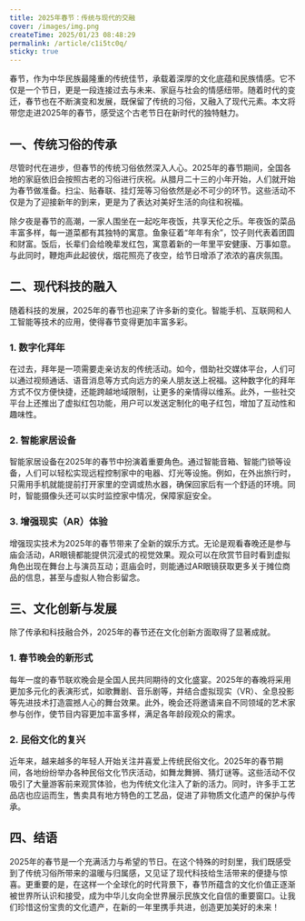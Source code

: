```yaml
---
title: 2025年春节：传统与现代的交融
cover: /images/img.png  
createTime: 2025/01/23 08:48:29
permalink: /article/c1i5tc0q/
sticky: true
---
```

<Swiper :items="['https://test.hnnfs.com/html/img/index_bng.jpg', 'https://test.hnnfs.com/html/img/index_bng.jpg']" />

春节，作为中华民族最隆重的传统佳节，承载着深厚的文化底蕴和民族情感。它不仅是一个节日，更是一段连接过去与未来、家庭与社会的情感纽带。随着时代的变迁，春节也在不断演变和发展，既保留了传统的习俗，又融入了现代元素。本文将带您走进2025年的春节，感受这个古老节日在新时代的独特魅力。
<!-- more -->
## 一、传统习俗的传承

尽管时代在进步，但春节的传统习俗依然深入人心。2025年的春节期间，全国各地的家庭依旧会按照古老的习俗进行庆祝。从腊月二十三的小年开始，人们就开始为春节做准备。扫尘、贴春联、挂灯笼等习俗依然是必不可少的环节。这些活动不仅是为了迎接新年的到来，更是为了表达对美好生活的向往和祝福。

除夕夜是春节的高潮，一家人围坐在一起吃年夜饭，共享天伦之乐。年夜饭的菜品丰富多样，每一道菜都有其独特的寓意。鱼象征着“年年有余”，饺子则代表着团圆和财富。饭后，长辈们会给晚辈发红包，寓意着新的一年里平安健康、万事如意。与此同时，鞭炮声此起彼伏，烟花照亮了夜空，给节日增添了浓浓的喜庆氛围。

## 二、现代科技的融入

随着科技的发展，2025年的春节也迎来了许多新的变化。智能手机、互联网和人工智能等技术的应用，使得春节变得更加丰富多彩。

### 1. 数字化拜年

在过去，拜年是一项需要走亲访友的传统活动。如今，借助社交媒体平台，人们可以通过视频通话、语音消息等方式向远方的亲人朋友送上祝福。这种数字化的拜年方式不仅方便快捷，还能跨越地域限制，让更多的亲情得以维系。此外，一些社交平台上还推出了虚拟红包功能，用户可以发送定制化的电子红包，增加了互动性和趣味性。

### 2. 智能家居设备

智能家居设备在2025年的春节中扮演着重要角色。通过智能音箱、智能门锁等设备，人们可以轻松实现远程控制家中的电器、灯光等设施。例如，在外出旅行时，只需用手机就能提前打开家里的空调或热水器，确保回家后有一个舒适的环境。同时，智能摄像头还可以实时监控家中情况，保障家庭安全。

### 3. 增强现实（AR）体验

增强现实技术为2025年的春节带来了全新的娱乐方式。无论是观看春晚还是参与庙会活动，AR眼镜都能提供沉浸式的视觉效果。观众可以在欣赏节目时看到虚拟角色出现在舞台上与演员互动；逛庙会时，则能通过AR眼镜获取更多关于摊位商品的信息，甚至与虚拟人物合影留念。

## 三、文化创新与发展

除了传承和科技融合外，2025年的春节还在文化创新方面取得了显著成就。

### 1. 春节晚会的新形式

每年一度的春节联欢晚会是全国人民共同期待的文化盛宴。2025年的春晚将采用更加多元化的表演形式，如歌舞剧、音乐剧等，并结合虚拟现实（VR）、全息投影等先进技术打造震撼人心的舞台效果。此外，晚会还将邀请来自不同领域的艺术家参与创作，使节目内容更加丰富多样，满足各年龄段观众的需求。

### 2. 民俗文化的复兴

近年来，越来越多的年轻人开始关注并喜爱上传统民俗文化。2025年的春节期间，各地纷纷举办各种民俗文化节庆活动，如舞龙舞狮、猜灯谜等。这些活动不仅吸引了大量游客前来观赏体验，也为传统文化注入了新的活力。同时，许多手工艺品店也应运而生，售卖具有地方特色的工艺品，促进了非物质文化遗产的保护与传承。

## 四、结语

2025年的春节是一个充满活力与希望的节日。在这个特殊的时刻里，我们既感受到了传统习俗所带来的温暖与归属感，又见证了现代科技给生活带来的便捷与惊喜。更重要的是，在这样一个全球化的时代背景下，春节所蕴含的文化价值正逐渐被世界所认识和接受，成为中华儿女向全世界展示民族文化自信的重要窗口。让我们珍惜这份宝贵的文化遗产，在新的一年里携手共进，创造更加美好的未来！


<!-- ```ts {1,7-9}  title=".vuepress/config.ts"
import { defaultTheme } from '@vuepress/theme-default'
import { defineUserConfig } from 'vuepress'

export default defineUserConfig({
  title: '你好， VuePress',

  theme: defaultTheme({
    logo: 'https://vuejs.org/images/logo.png',
  }),
})
```


```md:no-v-pre
<!-- 这里会被 Vue 编译 -->

<!-- 1 + 2 + 3 = {{ 1 + 2 + 3 }}
```

```js:no-v-pre
// 由于 JS 代码高亮，这里不会被正确编译
const onePlusTwoPlusThree = {{ 1 + 2 + 3 }}
```

@[code](../.vuepress/config.ts)

一加一等于： {{ 1 + 1 }}

<span v-for="i in 3"> span: {{ i }} </span> --> 
